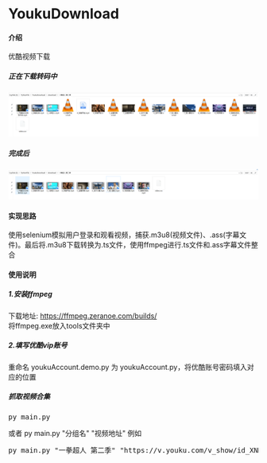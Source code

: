 # YoukuDownload

#### 介绍
优酷视频下载

##### 正在下载转码中
![下载结果截图](data/res1.png)

##### 完成后
![下载结果截图](data/res2.png)

#### 实现思路
使用selenium模拟用户登录和观看视频，捕获.m3u8(视频文件)、.ass(字幕文件)。最后将.m3u8下载转换为.ts文件，使用ffmpeg进行.ts文件和.ass字幕文件整合

#### 使用说明
##### 1.安装ffmpeg

下载地址: https://ffmpeg.zeranoe.com/builds/ <br>
将ffmpeg.exe放入tools文件夹中



##### 2.填写优酷vip账号
重命名 youkuAccount.demo.py 为 youkuAccount.py，将优酷账号密码填入对应的位置

##### 抓取视频合集
<pre>py main.py</pre>

或者 py main.py "分组名" "视频地址"
例如
<pre>py main.py "一拳超人 第二季" "https://v.youku.com/v_show/id_XNDEyMjM2MTgzNg==.html"</pre>

